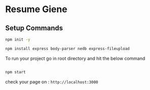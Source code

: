 # Resume Giene

## Setup Commands

```bash
npm init -y
```

```bash
npm install express body-parser nedb express-fileupload
```

To run your project go in root directory and hit the below command

```bash

npm start

```

check your page on :  `http://localhost:3000`
